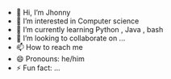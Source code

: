 - 👋 Hi, I’m Jhonny
- 👀 I’m interested in Computer science
- 🌱 I’m currently learning Python , Java , bash
- 💞️ I’m looking to collaborate on ...
- 📫 How to reach me 
- 😄 Pronouns: he/him
- ⚡ Fun fact: ...

<!---
Jhonnymiraf/Jhonnymiraf is a ✨ special ✨ repository because its `README.md` (this file) appears on your GitHub profile.
You can click the Preview link to take a look at your changes.
--->
